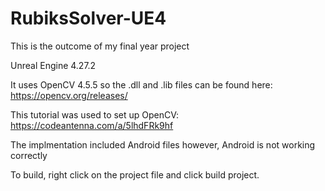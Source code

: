 # RubiksSolver-UE4

This is the outcome of my final year project

Unreal Engine 4.27.2

It uses OpenCV 4.5.5 so the .dll and .lib files can be found here: https://opencv.org/releases/

This tutorial was used to set up OpenCV:  https://codeantenna.com/a/5lhdFRk9hf

The implmentation included Android files however, Android is not working correctly

To build, right click on the project file and click build project.
